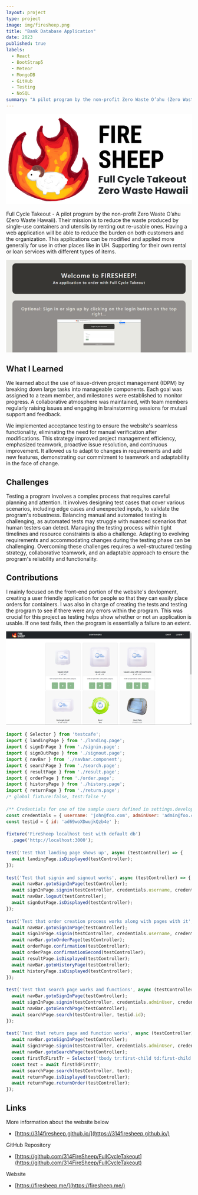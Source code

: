 ```yaml
---
layout: project
type: project
image: img/firesheep.png
title: "Bank Database Application"
date: 2023
published: true
labels:
  - React
  - BootStrap5
  - Meteor
  - MongoDB
  - GitHub
  - Testing
  - NoSQL
summary: "A pilot program by the non-profit Zero Waste O’ahu (Zero Waste Hawaii). Their mission is to reduce the waste produced by single-use containers and utensils by renting out re-usable ones. Having a web application will be able to reduce the burden on both customers and the organization."
---
```


<img class="img-fluid" src="../img/FireSheep-FCTWhite.png">

Full Cycle Takeout - A pilot program by the non-profit Zero Waste O’ahu (Zero Waste Hawaii). Their mission is to reduce the waste produced by single-use containers and utensils by renting out re-usable ones. Having a web application will be able to reduce the burden on both customers and the organization. This applications can be modified and applied more generally for use in other places like in UH. Supporting for their own rental or loan services with different types of items.

<img class="img-fluid" src="../img/Landing-Final.png">

## What I Learned

We learned about the use of issue-driven project management (IDPM) by breaking down large tasks into manageable components. Each goal was assigned to a team member, and milestones were established to monitor progress. A collaborative atmosphere was maintained, with team members regularly raising issues and engaging in brainstorming sessions for mutual support and feedback.

We implemented acceptance testing to ensure the website's seamless functionality, eliminating the need for manual verification after modifications. This strategy improved project management efficiency, emphasized teamwork, proactive issue resolution, and continuous improvement. It allowed us to adapt to changes in requirements and add new features, demonstrating our commitment to teamwork and adaptability in the face of change.

## Challenges

Testing a program involves a complex process that requires careful planning and attention. It involves designing test cases that cover various scenarios, including edge cases and unexpected inputs, to validate the program's robustness. Balancing manual and automated testing is challenging, as automated tests may struggle with nuanced scenarios that human testers can detect. Managing the testing process within tight timelines and resource constraints is also a challenge. Adapting to evolving requirements and accommodating changes during the testing phase can be challenging. Overcoming these challenges requires a well-structured testing strategy, collaborative teamwork, and an adaptable approach to ensure the program's reliability and functionality.

## Contributions

I mainly focused on the front-end portion of the website's devlopment, creating a user friendly application for people so that they can easily place orders for containers. I was also in charge of creating the tests and testing the program to see if there were any errors within the program. This was crucial for this project as testing helps show whether or not an application is usable. If one test fails, then the program is essentially a failure to an extent. 

<img class="img-fluid" src="../img/Order-Prototype1.png">

```js
import { Selector } from 'testcafe';
import { landingPage } from './landing.page';
import { signInPage } from './signin.page';
import { signOutPage } from './signout.page';
import { navBar } from './navbar.component';
import { searchPage } from './search.page';
import { resultPage } from './result.page';
import { orderPage } from './order.page';
import { historyPage } from './history.page';
import { returnPage } from './return.page';
/* global fixture:false, test:false */

/** Credentials for one of the sample users defined in settings.development.json. */
const credentials = { username: 'john@foo.com', adminUser: 'admin@foo.com', password: 'changeme' };
const testid = { id: 'ad69woXDwujkQzb4e' };

fixture('FireSheep localhost test with default db')
  .page('http://localhost:3000');

test('Test that landing page shows up', async (testController) => {
  await landingPage.isDisplayed(testController);
});

test('Test that signin and signout works', async (testController) => {
  await navBar.gotoSignInPage(testController);
  await signInPage.signin(testController, credentials.username, credentials.password);
  await navBar.logout(testController);
  await signOutPage.isDisplayed(testController);
});

test('Test that order creation process works along with pages with it', async (testController) => {
  await navBar.gotoSignInPage(testController);
  await signInPage.signin(testController, credentials.username, credentials.password);
  await navBar.gotoOrderPage(testController);
  await orderPage.confirmation(testController);
  await orderPage.confirmationSecond(testController);
  await resultPage.isDisplayed(testController);
  await navBar.gotoHistoryPage(testController);
  await historyPage.isDisplayed(testController);
});

test('Test that search page works and functions', async (testController) => {
  await navBar.gotoSignInPage(testController);
  await signInPage.signin(testController, credentials.adminUser, credentials.password);
  await navBar.gotoSearchPage(testController);
  await searchPage.search(testController, testid.id);
});

test('Test that return page and function works', async (testController) => {
  await navBar.gotoSignInPage(testController);
  await signInPage.signin(testController, credentials.adminUser, credentials.password);
  await navBar.gotoSearchPage(testController);
  const firstTdFirstTr = Selector('tbody tr:first-child td:first-child').innerText;
  const text = await firstTdFirstTr;
  await searchPage.search(testController, text);
  await returnPage.isDisplayed(testController);
  await returnPage.returnOrder(testController);
});
```
## Links

More information about the website below
- [https://314firesheep.github.io/](https://314firesheep.github.io/)

GitHub Repository
- [https://github.com/314FireSheep/FullCycleTakeout](https://github.com/314FireSheep/FullCycleTakeout)

Website
- [https://firesheep.me/](https://firesheep.me/)